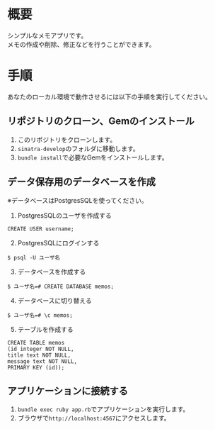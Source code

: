 # 概要
シンプルなメモアプリです。</br>
メモの作成や削除、修正などを行うことができます。
# 手順
あなたのローカル環境で動作させるには以下の手順を実行してください。

## リポジトリのクローン、Gemのインストール
1. このリポジトリをクローンします。
2. ```sinatra-develop```のフォルダに移動します。
3. ```bundle install```で必要なGemをインストールします。

## データ保存用のデータベースを作成
※データベースはPostgresSQLを使ってください。
1. PostgresSQLのユーザを作成する
```
CREATE USER username;
```

2. PostgresSQLにログインする
```
$ psql -U ユーザ名
```

3. データベースを作成する
```
$ ユーザ名=# CREATE DATABASE memos;
```

4. データベースに切り替える
```
$ ユーザ名=# \c memos;
```

5. テーブルを作成する
```
CREATE TABLE memos
(id integer NOT NULL,
title text NOT NULL,
message text NOT NULL,
PRIMARY KEY (id));
```
## アプリケーションに接続する
1. ```bundle exec ruby app.rb```でアプリケーションを実行します。
2. ブラウザで```http://localhost:4567```にアクセスします。

